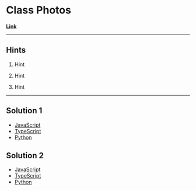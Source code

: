# Class Photos

[**Link**](https://www.algoexpert.io/questions/Class%20Photos)

---

## **Hints**

1. Hint

2. Hint

3. Hint

---

## Solution 1

- [JavaScript](./solution_1/class-photos.js)
- [TypeScript](./solution_1/class-photos.ts)
- [Python](./solution_1/class-photos.py)

## Solution 2

- [JavaScript]()
- [TypeScript]()
- [Python]()
